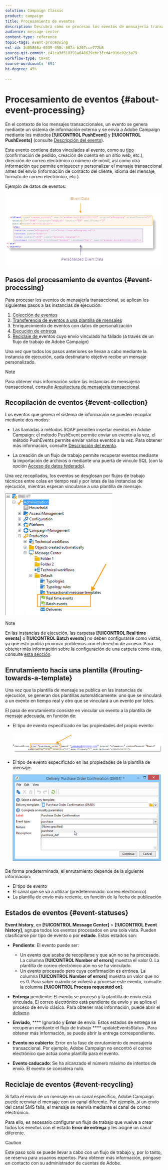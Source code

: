 ```yaml
---
solution: Campaign Classic
product: campaign
title: Procesamiento de eventos
description: Descubra cómo se procesan los eventos de mensajería transaccional en Adobe Campaign Classic.
audience: message-center
content-type: reference
topic-tags: event-processing
exl-id: 3d85866a-6339-458c-807a-b267cce772b8
source-git-commit: c41ca3d518391a648629ebc3fcd4c916e92c3a79
workflow-type: tm+mt
source-wordcount: '691'
ht-degree: 45%

---
```


# Procesamiento de eventos {#about-event-processing}

En el contexto de los mensajes transaccionales, un evento se genera mediante un sistema de información externo y se envía a Adobe Campaign mediante los métodos **[!UICONTROL PushEvent]** y **[!UICONTROL PushEvents]** (consulte [Descripción del evento](../../message-center/using/event-description.md)).

Este evento contiene datos vinculados al evento, como su [tipo](../../message-center/using/creating-event-types.md) (confirmación de pedido, creación de cuenta en un sitio web, etc.), dirección de correo electrónico o número de móvil, así como otra información que permite enriquecer y personalizar el mensaje transaccional antes del envío (información de contacto del cliente, idioma del mensaje, formato de correo electrónico, etc.).

Ejemplo de datos de eventos:

![](assets/messagecenter_events_request_001.png)

## Pasos del procesamiento de eventos {#event-processing}

Para procesar los eventos de mensajería transaccional, se aplican los siguientes pasos a las instancias de ejecución:

1. [Colección de eventos](#event-collection)
1. [Transferencia de eventos a una plantilla de mensajes](#routing-towards-a-template)
1. Enriquecimiento de eventos con datos de personalización
1. [Ejecución de entrega](../../message-center/using/delivery-execution.md)
1. [Reciclaje de ](#event-recycling) eventos cuyo envío vinculado ha fallado (a través de un flujo de trabajo de Adobe Campaign)

Una vez que todos los pasos anteriores se llevan a cabo mediante la instancia de ejecución, cada destinatario objetivo recibe un mensaje personalizado.

>[!NOTE]
>
>Para obtener más información sobre las instancias de mensajería transaccional, consulte [Arquitectura de mensajería transaccional](../../message-center/using/transactional-messaging-architecture.md).


## Recopilación de eventos {#event-collection}

Los eventos que genera el sistema de información se pueden recopilar mediante dos modos:

* Las llamadas a métodos SOAP permiten insertar eventos en Adobe Campaign: el método PushEvent permite enviar un evento a la vez, el método PushEvents permite enviar varios eventos a la vez. Para obtener más información, consulte [Descripción del evento](../../message-center/using/event-description.md).

* La creación de un flujo de trabajo permite recuperar eventos mediante la importación de archivos o mediante una puerta de vínculo SQL (con la opción [Acceso de datos federado](../../installation/using/about-fda.md)).

Una vez recopilados, los eventos se desglosan por flujos de trabajo técnicos entre colas en tiempo real y por lotes de las instancias de ejecución, mientras esperan vincularse a una plantilla de mensaje.

![](assets/messagecenter_events_queues_001.png)

>[!NOTE]
>
>En las instancias de ejecución, las carpetas **[!UICONTROL Real time events]** o **[!UICONTROL Batch events]** no deben configurarse como vistas, ya que esto podría provocar problemas con el derecho de acceso. Para obtener más información sobre la configuración de una carpeta como vista, consulte [esta sección](../../platform/using/access-management-folders.md).

## Enrutamiento hacia una plantilla {#routing-towards-a-template}

Una vez que la plantilla de mensaje se publica en las instancias de ejecución, se generan dos plantillas automáticamente: uno que se vinculará a un evento en tiempo real y otro que se vinculará a un evento por lotes.

El paso de enrutamiento consiste en vincular un evento a la plantilla de mensaje adecuada, en función de:

* El tipo de evento especificado en las propiedades del propio evento:

   ![](assets/messagecenter_event_type_001.png)

* El tipo de evento especificado en las propiedades de la plantilla de mensaje:

   ![](assets/messagecenter_event_type_002.png)

De forma predeterminada, el enrutamiento depende de la siguiente información:

* El tipo de evento
* El canal que se va a utilizar (predeterminado: correo electrónico)
* La plantilla de envío más reciente, en función de la fecha de publicación

## Estados de eventos {#event-statuses}

**Event history**, en **[!UICONTROL Message Center]** > **[!UICONTROL Event history]**, agrupa todos los eventos procesados en una sola vista. Pueden clasificarse por tipo de evento o por **estado**. Estos estados son:

* **Pendiente**: El evento puede ser:

   * Un evento que acaba de recopilarse y que aún no se ha procesado. La columna **[!UICONTROL Number of errors]** muestra el valor 0. La plantilla de correo electrónico aún no se ha vinculado.
   * Un evento procesado pero cuya confirmación es errónea. La columna **[!UICONTROL Number of errors]** muestra un valor que no es 0. Para saber cuándo se volverá a procesar este evento, consulte la columna **[!UICONTROL Process requested on]**.

* **Entrega** pendiente: El evento se procesó y la plantilla de envío está vinculada. El correo electrónico está pendiente de envío y se aplica el proceso de envío clásico. Para obtener más información, puede abrir el [delivery](../../delivery/using/about-message-tracking.md).
* **Enviado**,  **** Ignorado y  **Error** de envío: Estos estados de entrega se recuperan mediante el flujo de trabajo  **** updateEventsStatus . Para obtener más información, se puede abrir la entrega correspondiente.
* **Evento no cubierto**: Error en la fase de enrutamiento de mensajería transaccional. Por ejemplo, Adobe Campaign no encontró el correo electrónico que actúa como plantilla para el evento.
* **Evento caducado**: Se ha alcanzado el número máximo de intentos de envío. El evento se considera nulo.

## Reciclaje de eventos {#event-recycling}

Si falla el envío de un mensaje en un canal específico, Adobe Campaign puede reenviar el mensaje con un canal diferente. Por ejemplo, si un envío del canal SMS falla, el mensaje se reenvía mediante el canal de correo electrónico.

Para ello, es necesario configurar un flujo de trabajo que vuelva a crear todos los eventos con el estado **Error de entrega** y les asigne un canal diferente.

>[!CAUTION]
>
>Este paso solo se puede llevar a cabo con un flujo de trabajo y, por lo tanto, se reserva para usuarios expertos. Para obtener más información, póngase en contacto con su administrador de cuentas de Adobe.